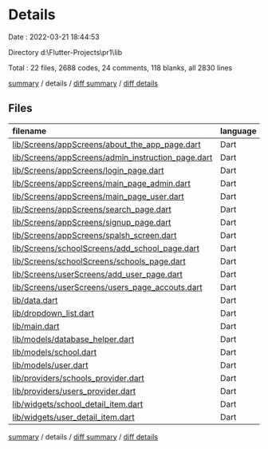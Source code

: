 # Details

Date : 2022-03-21 18:44:53

Directory d:\Flutter-Projects\pr1\lib

Total : 22 files,  2688 codes, 24 comments, 118 blanks, all 2830 lines

[summary](results.md) / details / [diff summary](diff.md) / [diff details](diff-details.md)

## Files
| filename | language | code | comment | blank | total |
| :--- | :--- | ---: | ---: | ---: | ---: |
| [lib/Screens/appScreens/about_the_app_page.dart](/lib/Screens/appScreens/about_the_app_page.dart) | Dart | 30 | 0 | 8 | 38 |
| [lib/Screens/appScreens/admin_instruction_page.dart](/lib/Screens/appScreens/admin_instruction_page.dart) | Dart | 27 | 0 | 7 | 34 |
| [lib/Screens/appScreens/login_page.dart](/lib/Screens/appScreens/login_page.dart) | Dart | 281 | 0 | 7 | 288 |
| [lib/Screens/appScreens/main_page_admin.dart](/lib/Screens/appScreens/main_page_admin.dart) | Dart | 244 | 9 | 6 | 259 |
| [lib/Screens/appScreens/main_page_user.dart](/lib/Screens/appScreens/main_page_user.dart) | Dart | 267 | 3 | 9 | 279 |
| [lib/Screens/appScreens/search_page.dart](/lib/Screens/appScreens/search_page.dart) | Dart | 75 | 0 | 4 | 79 |
| [lib/Screens/appScreens/signup_page.dart](/lib/Screens/appScreens/signup_page.dart) | Dart | 305 | 3 | 7 | 315 |
| [lib/Screens/appScreens/spalsh_screen.dart](/lib/Screens/appScreens/spalsh_screen.dart) | Dart | 35 | 0 | 6 | 41 |
| [lib/Screens/schoolScreens/add_school_page.dart](/lib/Screens/schoolScreens/add_school_page.dart) | Dart | 477 | 0 | 5 | 482 |
| [lib/Screens/schoolScreens/schools_page.dart](/lib/Screens/schoolScreens/schools_page.dart) | Dart | 110 | 3 | 4 | 117 |
| [lib/Screens/userScreens/add_user_page.dart](/lib/Screens/userScreens/add_user_page.dart) | Dart | 266 | 3 | 8 | 277 |
| [lib/Screens/userScreens/users_page_accouts.dart](/lib/Screens/userScreens/users_page_accouts.dart) | Dart | 144 | 3 | 6 | 153 |
| [lib/data.dart](/lib/data.dart) | Dart | 8 | 0 | 1 | 9 |
| [lib/dropdown_list.dart](/lib/dropdown_list.dart) | Dart | 25 | 0 | 3 | 28 |
| [lib/main.dart](/lib/main.dart) | Dart | 63 | 0 | 3 | 66 |
| [lib/models/database_helper.dart](/lib/models/database_helper.dart) | Dart | 63 | 0 | 8 | 71 |
| [lib/models/school.dart](/lib/models/school.dart) | Dart | 39 | 0 | 3 | 42 |
| [lib/models/user.dart](/lib/models/user.dart) | Dart | 15 | 0 | 3 | 18 |
| [lib/providers/schools_provider.dart](/lib/providers/schools_provider.dart) | Dart | 42 | 0 | 7 | 49 |
| [lib/providers/users_provider.dart](/lib/providers/users_provider.dart) | Dart | 28 | 0 | 7 | 35 |
| [lib/widgets/school_detail_item.dart](/lib/widgets/school_detail_item.dart) | Dart | 105 | 0 | 3 | 108 |
| [lib/widgets/user_detail_item.dart](/lib/widgets/user_detail_item.dart) | Dart | 39 | 0 | 3 | 42 |

[summary](results.md) / details / [diff summary](diff.md) / [diff details](diff-details.md)